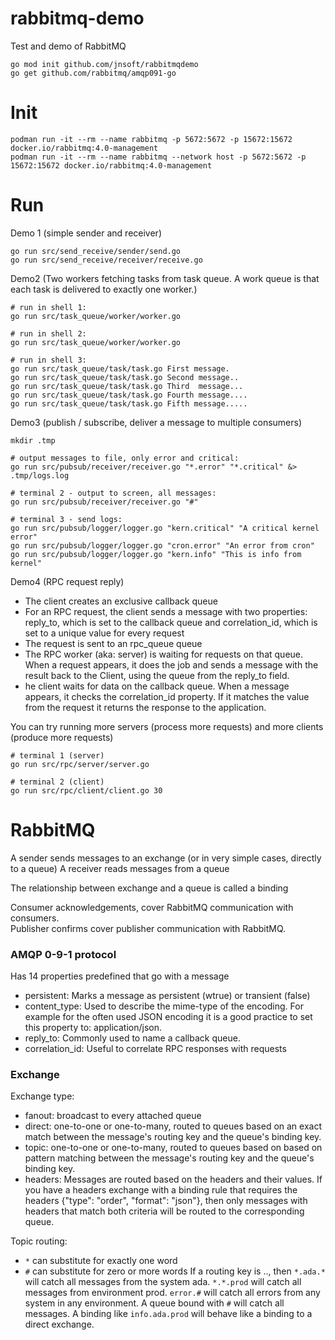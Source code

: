 # rabbitmq-demo
Test and demo of RabbitMQ


```
go mod init github.com/jnsoft/rabbitmqdemo 
go get github.com/rabbitmq/amqp091-go
```

# Init
```
podman run -it --rm --name rabbitmq -p 5672:5672 -p 15672:15672 docker.io/rabbitmq:4.0-management
podman run -it --rm --name rabbitmq --network host -p 5672:5672 -p 15672:15672 docker.io/rabbitmq:4.0-management
```

# Run

Demo 1 (simple sender and receiver)
```
go run src/send_receive/sender/send.go
go run src/send_receive/receiver/receive.go
```

Demo2 (Two workers fetching tasks from task queue. A work queue is that each task is delivered to exactly one worker.)
```
# run in shell 1:
go run src/task_queue/worker/worker.go

# run in shell 2:
go run src/task_queue/worker/worker.go

# run in shell 3:
go run src/task_queue/task/task.go First message.
go run src/task_queue/task/task.go Second message..
go run src/task_queue/task/task.go Third  message...
go run src/task_queue/task/task.go Fourth message....
go run src/task_queue/task/task.go Fifth message.....
```

Demo3 (publish / subscribe, deliver a message to multiple consumers)
```
mkdir .tmp

# output messages to file, only error and critical:
go run src/pubsub/receiver/receiver.go "*.error" "*.critical" &> .tmp/logs.log

# terminal 2 - output to screen, all messages:
go run src/pubsub/receiver/receiver.go "#"

# terminal 3 - send logs:
go run src/pubsub/logger/logger.go "kern.critical" "A critical kernel error"
go run src/pubsub/logger/logger.go "cron.error" "An error from cron"
go run src/pubsub/logger/logger.go "kern.info" "This is info from kernel"
```

Demo4 (RPC request reply)  
* The client creates an exclusive callback queue
* For an RPC request, the client sends a message with two properties: reply_to, which is set to the callback queue and correlation_id, which is set to a unique value for every request
* The request is sent to an rpc_queue queue
* The RPC worker (aka: server) is waiting for requests on that queue. When a request appears, it does the job and sends a message with the result back to the Client, using the queue from the reply_to field.
* he client waits for data on the callback queue. When a message appears, it checks the correlation_id property. If it matches the value from the request it returns the response to the application.

You can try running more servers (process more requests) and more clients (produce more requests)  

```
# terminal 1 (server)
go run src/rpc/server/server.go

# terminal 2 (client)
go run src/rpc/client/client.go 30
```

# RabbitMQ

A sender sends messages to an exchange (or in very simple cases, directly to a queue)
A receiver reads messages from a queue  

The relationship between exchange and a queue is called a binding  

Consumer acknowledgements, cover RabbitMQ communication with consumers.  
Publisher confirms cover publisher communication with RabbitMQ.  

### AMQP 0-9-1 protocol 

Has 14 properties predefined that go with a message
* persistent: Marks a message as persistent (wtrue) or transient (false)
* content_type: Used to describe the mime-type of the encoding. For example for the often used JSON encoding it is a good practice to set this property to: application/json.
* reply_to: Commonly used to name a callback queue.
* correlation_id: Useful to correlate RPC responses with requests


### Exchange
Exchange type:  
* fanout: broadcast to every attached queue
* direct: one-to-one or one-to-many, routed to queues based on an exact match between the message's routing key and the queue's binding key.
* topic: one-to-one or one-to-many, routed to queues based on based on pattern matching between the message's routing key and the queue's binding key.
* headers: Messages are routed based on the headers and their values. If you have a headers exchange with a binding rule that requires the headers {"type": "order", "format": "json"}, then only messages with headers that match both criteria will be routed to the corresponding queue.

Topic routing:  
* `*` can substitute for exactly one word
* `#` can substitute for zero or more words
If a routing key is <severity>.<system>.<environment>, then `*.ada.*` will catch all messages from the system ada. `*.*.prod` will catch all messages from environment prod. `error.#` will catch all errors from any system in any environment. A queue bound with `#` will catch all messages. A binding like `info.ada.prod` will behave like a binding to a direct exchange.



